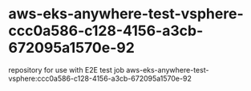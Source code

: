 # aws-eks-anywhere-test-vsphere-ccc0a586-c128-4156-a3cb-672095a1570e-92
repository for use with E2E test job aws-eks-anywhere-test-vsphere:ccc0a586-c128-4156-a3cb-672095a1570e-92
